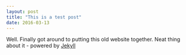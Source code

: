 ```yaml
---
layout: post
title: "This is a test post"
date: 2016-03-13
---
```


Well. Finally got around to putting this old website together. Neat thing about it - powered by [Jekyll](http://jekyllrb.com)
